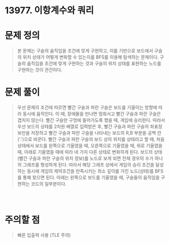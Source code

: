 # 13977. 이항계수와 쿼리

# 문제 정의
> 본 문제는 구슬의 움직임을 조건에 맞게 구현하고, 이를 기반으로 보드에서 구슬의 위치 상태가 어떻게 변화할 수 있는지를 BFS를 이용해 탐색하는 문제이다.
> 구슬의 움직임을 조건에 맞게 구현하는 것과 구슬의 위치 상태를 표현하는 노드를 구현하는 것이 관건이다.

# 문제 풀이
> 우선 문제의 조건에 따르면 빨간 구슬과 파란 구슬은 보드를 기울이는 방향에 따라 동시에 움직인다. 이 때, 장애물을 만나면 멈춰서고 빨간 구슬과 파란 구슬은 겹치지 않는다. 빨간 구슬만 구멍에 들어가도록 했을 때, 게임에 승리한다.
> 따라서 우선 보드의 상태를 2차원 배열로 입력받은 후, 빨간 구슬과 파란 구슬의 좌표정보만을 저장하고 빨간 구슬과 파란 구슬을 나타내는 보드의 R,B 부분을 공백 칸('.')으로 바꾼다.
> 빨간 구슬과 파란 구슬의 보드 상의 위치를 상태라고 할 때, 처음 상태에서 보드를 왼쪽으로 기울였을 때, 오른쪽으로 기울였을 때, 위로 기울였을 때, 아래로 기울였을 때에 따라 네 가지 다른 상태로 변화하게 된다. 보드의 상태(빨간 구슬과 파란 구슬의 위치 정보)를 노드로 보게 되면 전체 경우의 수가 하나의 그래프를 형성하게 된다.
> 따라서 해당 그래프 상에서 게임의 승리 조건을 달성하는 동시에 게임의 제약조건을 만족시키는 최소 깊이를 가진 노드(상태)를 BFS를 통해 찾으면 된다.
> 아래는 왼쪽으로 보드를 기울였을 때, 구슬들의 움직임을 구현하는 코드의 일부분이다.
``` cpp

   
```

# 주의할 점
> 빠른 입출력 사용 (TLE 주의)